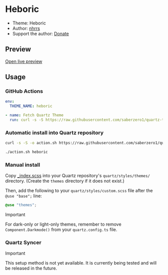 # Heboric

- Theme: Heboric
- Author: <a href="https://github.com/nhrrs" target="_blank" rel="noopener noreferrer">nhrrs</a>
- Support the author: <a href="https://buymeacoffee.com/nhrrs" target="_blank" rel="noopener noreferrer">Donate</a>

## Preview

[Open live preview](https://quartz-themes.github.io/heboric/)

## Usage

### GitHub Actions

```yaml
env:
  THEME_NAME: heboric
```

```yaml
- name: Fetch Quartz Theme
  run: curl -s -S https://raw.githubusercontent.com/saberzero1/quartz-themes/master/action.sh | bash -s -- $THEME_NAME
```

### Automatic install into Quartz repository

```bash
curl -s -S -o action.sh https://raw.githubusercontent.com/saberzero1/quartz-themes/master/action.sh

./action.sh heboric
```

### Manual install

Copy [\_index.scss](./_index.scss) into your Quartz repository's `quartz/styles/themes/` directory. (Create the `themes` directory if it does not exist.)

Then, add the following to your `quartz/styles/custom.scss` file after the `@use "base";` line:

```scss
@use "themes";
```

> [!IMPORTANT]
> For dark-only or light-only themes, remember to remove `Component.Darkmode()` from your `quartz.config.ts` file.

### Quartz Syncer

> [!IMPORTANT]
> This setup method is not yet available. It is currently being tested and will be released in the future.
